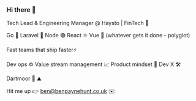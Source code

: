 ### Hi there 👋

Tech Lead & Engineering Manager @ Haysto | FinTech 🚀

Go 🐹 Laravel 🐘 Node 🟢 React ⚛️ Vue 🧩 (whatever gets it done - polyglot)

Fast teams that ship faster⚡

Dev ops ⚙️ Value stream management 📈 Product mindset 🧠 Dev X 🛠️

Dartmoor 🏡 ⛰️

Hit me up 👉 ben@benpaynehunt.co.uk ✉️
